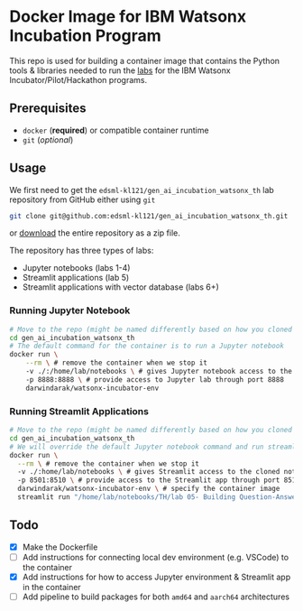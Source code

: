 # Docker Image for IBM Watsonx Incubation Program

This repo is used for building a container image that contains the Python tools & libraries needed to run the [labs](https://github.com/edsml-kl121/gen_ai_incubation_watsonx_th) for the IBM Watsonx Incubator/Pilot/Hackathon programs.

## Prerequisites

- `docker` (**required**) or compatible container runtime
- `git` (*optional*)

## Usage

We first need to get the `edsml-kl121/gen_ai_incubation_watsonx_th` lab repository from GitHub either using `git`
```bash
git clone git@github.com:edsml-kl121/gen_ai_incubation_watsonx_th.git
```
or [download](https://github.com/edsml-kl121/gen_ai_incubation_watsonx_th/archive/refs/heads/main.zip) the entire repository as a zip file.

The repository has three types of labs:
- Jupyter notebooks (labs 1-4)
- Streamlit applications (lab 5)
- Streamlit applications with vector database (labs 6+)

### Running Jupyter Notebook

```bash
# Move to the repo (might be named differently based on how you cloned it)
cd gen_ai_incubation_watsonx_th
# The default command for the container is to run a Jupyter notebook
docker run \
    --rm \ # remove the container when we stop it
    -v ./:/home/lab/notebooks \ # gives Jupyter notebook access to the cloned notebooks
    -p 8888:8888 \ # provide access to Jupyter lab through port 8888
    darwindarak/watsonx-incubator-env
```

### Running Streamlit Applications

```bash
# Move to the repo (might be named differently based on how you cloned it)
cd gen_ai_incubation_watsonx_th
# We will override the default Jupyter notebook command and run streamlit instead
docker run \
  --rm \ # remove the container when we stop it
  -v ./:home/lab/notebooks \ # gives Streamlit access to the cloned notebooks
  -p 8501:8510 \ # provide access to the Streamlit app through port 8510
  darwindarak/watsonx-incubator-env \ # specify the container image
  streamlit run "/home/lab/notebooks/TH/lab 05- Building Question-Answering with watsonx.ai and Streamlit/Level_1_English/app.py"
```

## Todo

- [x] Make the Dockerfile
- [ ] Add instructions for connecting local dev environment (e.g. VSCode) to the container
- [x] Add instructions for how to access Jupyter environment & Streamlit app in the container
- [ ] Add pipeline to build packages for both `amd64` and `aarch64` architectures
